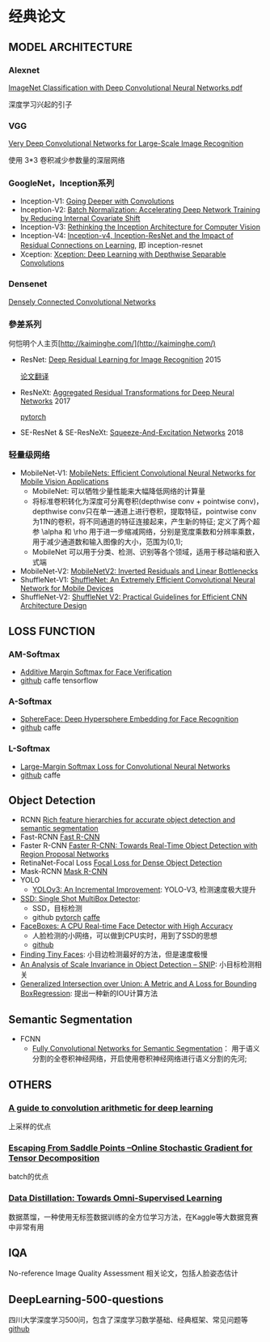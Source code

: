 # 经典论文

## MODEL ARCHITECTURE
### Alexnet
[ImageNet Classification with Deep Convolutional Neural Networks.pdf](https://papers.nips.cc/paper/4824-imagenet-classification-with-deep-convolutional-neural-networks)

深度学习兴起的引子

### VGG
[Very Deep Convolutional Networks for Large-Scale Image Recognition](https://arxiv.org/abs/1409.1556)

使用 3*3 卷积减少参数量的深层网络

### GoogleNet，Inception系列
* Inception-V1: [Going Deeper with Convolutions](https://arxiv.org/abs/1409.4842)
* Inception-V2: [Batch Normalization: Accelerating Deep Network Training by Reducing Internal Covariate Shift](https://arxiv.org/abs/1502.03167)
* Inception-V3: [Rethinking the Inception Architecture for Computer Vision](https://arxiv.org/abs/1512.00567)
* Inception-V4: [Inception-v4, Inception-ResNet and the Impact of Residual Connections on Learning](https://arxiv.org/abs/1602.07261), 即 inception-resnet
* Xception: [Xception: Deep Learning with Depthwise Separable Convolutions](https://arxiv.org/abs/1610.02357)

### Densenet
[Densely Connected Convolutional Networks](https://arxiv.org/abs/1608.06993)


### 參差系列
何恺明个人主页[http://kaiminghe.com/](http://kaiminghe.com/)
* ResNet: [Deep Residual Learning for Image Recognition](https://arxiv.org/abs/1512.03385) 2015

  [论文翻译](http://noahsnail.com/2017/07/31/2017-7-31-ResNet%E8%AE%BA%E6%96%87%E7%BF%BB%E8%AF%91%E2%80%94%E2%80%94%E4%B8%AD%E6%96%87%E7%89%88/)
* ResNeXt: [Aggregated Residual Transformations for Deep Neural Networks](https://arxiv.org/abs/1611.05431) 2017

  [pytorch](https://github.com/miraclewkf/ResNeXt-PyTorch)
* SE-ResNet & SE-ResNeXt: [Squeeze-And-Excitation Networks](https://arxiv.org/abs/1709.01507) 2018



### 轻量级网络
* MobileNet-V1: [MobileNets: Efficient Convolutional Neural Networks for Mobile Vision Applications](https://arxiv.org/abs/1704.04861)
  * MobileNet: 可以牺牲少量性能来大幅降低网络的计算量
  * 将标准卷积转化为深度可分离卷积(depthwise conv + pointwise conv)，depthwise conv只在单一通道上进行卷积，提取特征，pointwise conv 为1*1*N的卷积，将不同通道的特征连接起来，产生新的特征; 定义了两个超参 \alpha 和 \rho 用于进一步缩减网络，分别是宽度乘数和分辨率乘数，用于减少通道数和输入图像的大小，范围为(0,1);
  * MobileNet 可以用于分类、检测、识别等各个领域，适用于移动端和嵌入式端
* MobileNet-V2: [MobileNetV2: Inverted Residuals and Linear Bottlenecks](https://arxiv.org/abs/1801.04381)
* ShuffleNet-V1: [ShuffleNet: An Extremely Efficient Convolutional Neural Network for Mobile Devices](https://arxiv.org/abs/1707.01083)
* ShuffleNet-V2: [ShuffleNet V2: Practical Guidelines for Efficient CNN Architecture Design](https://arxiv.org/abs/1807.11164)

## LOSS FUNCTION
### AM-Softmax
* [Additive Margin Softmax for Face Verification](https://arxiv.org/abs/1801.05599)
* [github](https://github.com/happynear/AMSoftmax) caffe tensorflow

### A-Softmax
* [SphereFace: Deep Hypersphere Embedding for Face Recognition](https://arxiv.org/abs/1704.08063)
* [github](https://github.com/wy1iu/sphereface) caffe

### L-Softmax
* [Large-Margin Softmax Loss for Convolutional Neural Networks](http://proceedings.mlr.press/v48/liud16.pdf)
* [github](https://github.com/wy1iu/LargeMargin_Softmax_Loss) caffe

## Object Detection
* RCNN
  [Rich feature hierarchies for accurate object detection and semantic segmentation](https://arxiv.org/abs/1311.2524)
* Fast-RCNN
  [Fast R-CNN](https://arxiv.org/abs/1504.08083)
* Faster R-CNN
  [Faster R-CNN: Towards Real-Time Object Detection with Region Proposal Networks](https://arxiv.org/abs/1506.01497)
* RetinaNet-Focal Loss
  [Focal Loss for Dense Object Detection](https://arxiv.org/abs/1708.02002)
* Mask-RCNN
  [Mask R-CNN](https://arxiv.org/abs/1703.06870)
* YOLO
  * [YOLOv3: An Incremental Improvement](https://arxiv.org/abs/1804.02767): YOLO-V3, 检测速度极大提升
* [SSD: Single Shot MultiBox Detector](https://arxiv.org/abs/1512.02325):
  * SSD，目标检测
  * github [pytorch](https://github.com/amdegroot/ssd.pytorch) [caffe](https://github.com/weiliu89/caffe/tree/ssd)
* [FaceBoxes: A CPU Real-time Face Detector with High Accuracy](https://arxiv.org/abs/1708.05234) 
  * 人脸检测的小网络，可以做到CPU实时，用到了SSD的思想
  * [github](https://github.com/XiaXuehai/faceboxes)
* [Finding Tiny Faces](https://arxiv.org/abs/1612.04402): 小目边检测最好的方法，但是速度极慢
* [An Analysis of Scale Invariance in Object Detection – SNIP](https://arxiv.org/abs/1711.08189): 小目标检测相关
* [Generalized Intersection over Union: A Metric and A Loss for Bounding BoxRegression](https://arxiv.org/abs/1902.09630): 提出一种新的IOU计算方法

## Semantic Segmentation
* FCNN
  * [Fully Convolutional Networks for Semantic Segmentation](chrome-extension://gfbliohnnapiefjpjlpjnehglfpaknnc/pages/pdf_viewer.html?r=https://people.eecs.berkeley.edu/~jonlong/long_shelhamer_fcn.pdf)：
    用于语义分割的全卷积神经网络，开启使用卷积神经网络进行语义分割的先河;

## OTHERS
### [A guide to convolution arithmetic for deep learning](https://arxiv.org/abs/1603.07285)
上采样的优点

### [Escaping From Saddle Points –Online Stochastic Gradient for Tensor Decomposition](https://arxiv.org/abs/1503.02101)
batch的优点

### [Data Distillation: Towards Omni-Supervised Learning](https://arxiv.org/abs/1712.04440)
  数据蒸馏，一种使用无标签数据训练的全方位学习方法，在Kaggle等大数据竞赛中非常有用


## IQA
No-reference Image Quality Assessment 相关论文，包括人脸姿态估计

## DeepLearning-500-questions
四川大学深度学习500问，包含了深度学习数学基础、经典框架、常见问题等
[github](https://github.com/scutan90/DeepLearning-500-questions)

